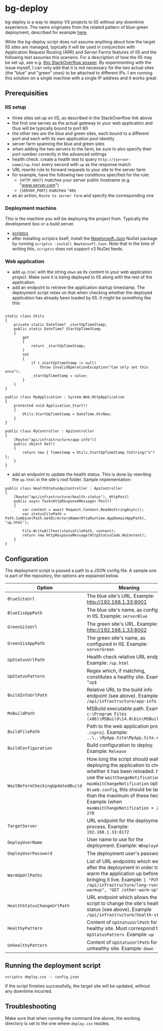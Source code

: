 # bg-deploy

bg-deploy is a way to deploy VS projects to IIS without any downtime experience. The name originates from the related pattern of blue-green deployment, described for example [here](http://martinfowler.com/bliki/BlueGreenDeployment.html). 

While the bg-deploy script does not assume anything about how the target IIS sites are managed, typically it will be used in conjunction with Application Request Routing (ARR) and Server Farms features of IIS and the following text assumes this scenario. For a description of how the IIS may be set up, see e.g. [this StackOverflow answer](http://serverfault.com/questions/124274/zero-downtime-uploads-rollback-in-iis/126379). By experimenting with the issue myself, I can only add that it is not necessary for the two actual sites (the "blue" and "green" ones) to be attached to different IPs. I am running this solution on a single machine with a single IP address and it works great.

## Prerequisities

### IIS setup

* three sites set up on IIS, as described in the StackOverflow link above
 * the first one serves as the actual gateway to your web application and thus will be typically bound to port 80
 * the other two are the blue and green sites, each bound to a different port and each with its own application pool identity
* server farm spanning the blue and green sites
 * when adding the two servers to the farm, be sure to also specify their port number correctly in the advanced settings
 * health check: create a health test to query `http://{server-name}/up.html` every second with `up` as the response match
* URL rewrite rule to forward requests to your site to the server farm
 * for example, have the following two conditions specified for the rule:
   * `{HTTP_HOST}` matches your server public hostname (e.g. "www.server.com")
    * `{SERVER_PORT}` matches `^80$`
 * as an action, `Route to server farm` and specify the corresponding one

### Deployment machine

This is the machine you will be deploying the project from. Typically the development box or a build server. 

* [scriptcs](https://github.com/scriptcs)
 * after installing scriptcs itself, install the [Newtonsoft.Json](https://www.nuget.org/packages/newtonsoft.json/) NuGet package by running `scriptcs -install Newtonsoft.Json`. Note that in the time of writing this, `scriptcs` does not support v3 NuGet feeds.

### Web application

* add `up.html` with the string `down` as its content to your web application project. Make sure it is being deployed to IIS along with the rest of the application.
* add an endpoint to retrieve the application startup timestamp. The deployment script relies on that when checking whether the deployed application has already been loaded by IIS. It might be something like this:

```

static class Utils
{
    private static DateTime? _startUpTimeStamp;
    public static DateTime? StartUpTimeStamp
    {
        get
        {
            return _startUpTimeStamp;
        }
        set
        {
            if (_startUpTimeStamp != null)
                throw InvalidOperationException("Can only set this once");
            _startUpTimeStamp = value;
        }
    }
}

public class MyApplication : System.Web.HttpApplication
{
    protected void Application_Start()
    {
        Utils.StartUpTimeStamp = DateTime.UtcNow;
    }
}

public class MyController : ApiController
{
    [Route("api/infrastructure/app-info")]
    public object Get()
    {
        return new { Timestamp = Utils.StartUpTimeStamp.ToString("o") };
    }
}
```

* add an endpoint to update the health status. This is done by rewriting the `up.html` in the site's root folder. Sample implementation:

```
public class HealthStatusApiController : ApiController
{
    [Route("api/infrastructure/health-status"), HttpPost]
    public async Task<HttpResponseMessage> Post()
    {
        var content = await Request.Content.ReadAsStringAsync();
        var statusFilePath = Path.Combine(Path.GetDirectoryName(HttpRuntime.AppDomainAppPath), "up.html");
        
        File.WriteAllText(statusFilePath, content);
        return new HttpResponseMessage(HttpStatusCode.NoContent);
    }
}
```

## Configuration

The deployment script is passed a path to a JSON config file. A sample one is part of the repository, the options are explained below.


| Option | Meaning |
| ------ | ------- |
| `BlueSiteUrl` | The blue site's URL. Example: http://192.168.1.33:8001 |
| `BlueIisAppPath` | The blue site's name, as configured in IIS. Example: `serverBlue` |
| `GreenSiteUrl` | The green site's URL. Example: http://192.168.1.33:8002 |
| `GreenIisAppPath` | The green site's name, as configured in IIS. Example: `serverGreen` |
| `UpStatusUrlPath` | Health check relative URL endpoint. Example: `/up.html` |
| `UpStatusPattern` | Regex which, if matching, constitutes a healthy site. Example `^up$` |
| `BuildInfoUrlPath` | Relative URL to the build info endpoint (see above). Example: `/api/infrastructure/app-info` |
| `MsBuildPath` | MSBuild executable path. Example: `c:\Program Files (x86)\MSBuild\14.0\bin\MSBuild.exe` |
| `BuildFilePath` | Path to the web application project's `.csproj`. Example: `..\..\MyApp.Site\MyApp.Site.csproj` |
| `BuildConfiguration` | Build configuration to deploy. Example: `Release` |
| `WaitBeforeCheckingUpdatedBuild` | How long the script should wait after deploying the application to check whether it has been reloaded. If you use the `waitChangeNotification` or `maxWaitChangeNotification` options in `web.config`, this should be larger than the maximum of these two. Example (when `maxWaitChangeNotification = 240`): `270` |
| `TargetServer` | URL endpoint for the deployment process. Example: `192.168.1.33:8172` |
| `DeployUserName` | User name to use for the deployment. Example: `WDeployAdmin` |
| `DeployUserPassword` | The deployment user's password |
| `WarmUpUrlPaths` | List of URL endpoints which we hit after the deployment in order to warm the application up before bringing it live. Example: `[ "PUT /api/infrastructure/long-running-warmup", "GET /other-warm-up" ]` |
| `HealthStatusChangeUrlPath` | URL endpoint which allows the script to change the site's health status (see above). Example `/api/infrastructure/health-status` |
| `HealthyPattern` | Content of `UpStatusUrlPath` for a healthy site. Must correspond to `UpStatusPattern`. Example: `up` |
| `UnhealthyPattern` | Content of `UpStatusUrlPath` for an unhealthy site. Example: `down` |

## Running the deployment script

`scriptcs deploy.csx -- config.json`

If the script finishes successfully, the target site will be updated, without any downtime incurred.

## Troubleshooting

Make sure that when running the command line above, the working directory is set to the one where `deploy.csx` resides.
